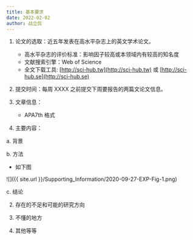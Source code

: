 ```yaml
---
title: 基本要求
date: 2022-02-02
author: 战立侃
---
```


1. 论文的选取：近五年发表在高水平杂志上的英文学术论文。

    - 高水平杂志的评价标准：影响因子较高或本领域内有较高的知名度
    - 文献搜索引擎：Web of Science
    - 全文下载工具: [http://sci-hub.tw](http://sci-hub.tw) 或 [http://sci-hub.se](http://sci-hub.se)

2. 提交时间：每周 XXXX 之前提交下周要报告的两篇文论文信息。

1. 文章信息：

    - APA7th 格式

2. 主要内容：

a. 背景

b. 方法

- 如下图

![]({{ site.url }}/Supporting_Information/2020-09-27-EXP-Fig-1.png)

c. 结论

2. 存在的不足和可能的研究方向

3. 不懂的地方

4. 其他等等
